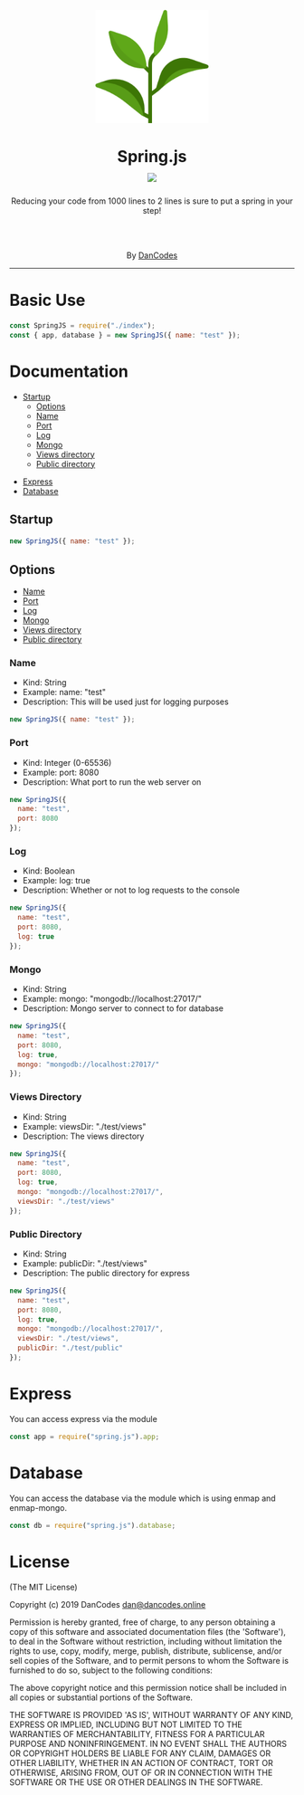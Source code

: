 <p align="center">
  <img src="./docs/logo.png" style="width:200px;">
  <h1 align="center">Spring.js
  <br><img align="center" src="https://circleci.com/gh/dan-online/Spring.js.svg?style=svg&circle-token=f474a522a9749f7c41056ba4c2f1044cc3f65bf3"></h1>
  <p align="center">Reducing your code from 1000 lines to 2 lines is sure to put a spring in your step!</p>
  <br><br>
  <p align="center">By <a href="https://dancodes.online" target="_blank">DanCodes</a></p>
  <hr>
</p>

# Basic Use

```js
const SpringJS = require("./index");
const { app, database } = new SpringJS({ name: "test" });
```

# Documentation

- [Startup](#startup)
  - [Options](#options)
  - [Name](#name)
  - [Port](#port)
  - [Log](#log)
  - [Mongo](#mongo)
  - [Views directory](#Views%20Directory)
  - [Public directory](#Public%20Directory)

* [Express](#express)
* [Database](#database)

## Startup

```js
new SpringJS({ name: "test" });
```

## Options

- [Name](#name)
- [Port](#port)
- [Log](#log)
- [Mongo](#mongo)
- [Views directory](#Views%20Directory)
- [Public directory](#Public%20Directory)

### Name

- Kind: String
- Example: name: "test"
- Description: This will be used just for logging purposes

```js
new SpringJS({ name: "test" });
```

### Port

- Kind: Integer (0-65536)
- Example: port: 8080
- Description: What port to run the web server on

```js
new SpringJS({
  name: "test",
  port: 8080
});
```

### Log

- Kind: Boolean
- Example: log: true
- Description: Whether or not to log requests to the console

```js
new SpringJS({
  name: "test",
  port: 8080,
  log: true
});
```

### Mongo

- Kind: String
- Example: mongo: "mongodb://localhost:27017/"
- Description: Mongo server to connect to for database

```js
new SpringJS({
  name: "test",
  port: 8080,
  log: true,
  mongo: "mongodb://localhost:27017/"
});
```

### Views Directory

- Kind: String
- Example: viewsDir: "./test/views"
- Description: The views directory

```js
new SpringJS({
  name: "test",
  port: 8080,
  log: true,
  mongo: "mongodb://localhost:27017/",
  viewsDir: "./test/views"
});
```

### Public Directory

- Kind: String
- Example: publicDir: "./test/views"
- Description: The public directory for express

```js
new SpringJS({
  name: "test",
  port: 8080,
  log: true,
  mongo: "mongodb://localhost:27017/",
  viewsDir: "./test/views",
  publicDir: "./test/public"
});
```

# Express

You can access express via the module

```js
const app = require("spring.js").app;
```

# Database

You can access the database via the module which is using enmap and enmap-mongo.

```js
const db = require("spring.js").database;
```

# License

(The MIT License)

Copyright (c) 2019 DanCodes <dan@dancodes.online>

Permission is hereby granted, free of charge, to any person obtaining
a copy of this software and associated documentation files (the
'Software'), to deal in the Software without restriction, including
without limitation the rights to use, copy, modify, merge, publish,
distribute, sublicense, and/or sell copies of the Software, and to
permit persons to whom the Software is furnished to do so, subject to
the following conditions:

The above copyright notice and this permission notice shall be
included in all copies or substantial portions of the Software.

THE SOFTWARE IS PROVIDED 'AS IS', WITHOUT WARRANTY OF ANY KIND,
EXPRESS OR IMPLIED, INCLUDING BUT NOT LIMITED TO THE WARRANTIES OF
MERCHANTABILITY, FITNESS FOR A PARTICULAR PURPOSE AND NONINFRINGEMENT.
IN NO EVENT SHALL THE AUTHORS OR COPYRIGHT HOLDERS BE LIABLE FOR ANY
CLAIM, DAMAGES OR OTHER LIABILITY, WHETHER IN AN ACTION OF CONTRACT,
TORT OR OTHERWISE, ARISING FROM, OUT OF OR IN CONNECTION WITH THE
SOFTWARE OR THE USE OR OTHER DEALINGS IN THE SOFTWARE.

```

```

```

```
